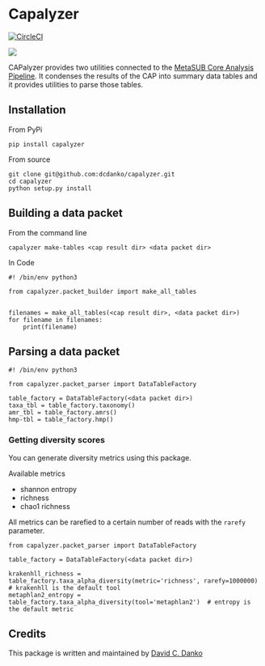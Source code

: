 # Capalyzer

[![CircleCI](https://circleci.com/gh/dcdanko/capalyzer.svg?style=svg)](https://circleci.com/gh/dcdanko/capalyzer)

[![](https://img.shields.io/pypi/v/capalyzer.svg)](https://pypi.org/project/capalyzer/)

CAPalyzer provides two utilities connected to the [MetaSUB Core Analysis Pipeline](https://github.com/MetaSUB/MetaSUB_CAP). It condenses the results of the CAP into summary data tables and it provides utilities to parse those tables.

## Installation

From PyPi
```
pip install capalyzer
```

From source
```
git clone git@github.com:dcdanko/capalyzer.git
cd capalyzer
python setup.py install
```

## Building a data packet

From the command line
```
capalyzer make-tables <cap result dir> <data packet dir>
```

In Code
```
#! /bin/env python3

from capalyzer.packet_builder import make_all_tables


filenames = make_all_tables(<cap result dir>, <data packet dir>)
for filename in filenames:
    print(filename)
```

## Parsing a data packet
```
#! /bin/env python3

from capalyzer.packet_parser import DataTableFactory

table_factory = DataTableFactory(<data packet dir>)
taxa_tbl = table_factory.taxonomy()
amr_tbl = table_factory.amrs()
hmp-tbl = table_factory.hmp()
```

### Getting diversity scores

You can generate diversity metrics using this package.

Available metrics
- shannon entropy
- richness
- chao1 richness

All metrics can be rarefied to a certain number of reads with the `rarefy` parameter. 
```
from capalyzer.packet_parser import DataTableFactory

table_factory = DataTableFactory(<data packet dir>)

krakenhll_richness = table_factory.taxa_alpha_diversity(metric='richness', rarefy=1000000)  # krakenhll is the default tool
metaphlan2_entropy = table_factory.taxa_alpha_diversity(tool='metaphlan2')  # entropy is the default metric
```

## Credits

This package is written and maintained by [David C. Danko](mailto:dcdanko@gmail.com)
